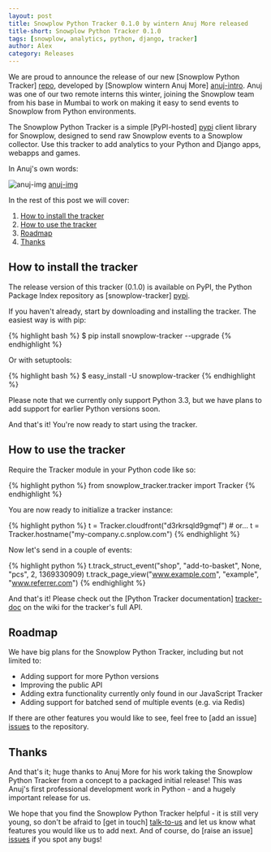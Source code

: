 ```yaml
---
layout: post
title: Snowplow Python Tracker 0.1.0 by wintern Anuj More released
title-short: Snowplow Python Tracker 0.1.0
tags: [snowplow, analytics, python, django, tracker]
author: Alex
category: Releases
---
```


We are proud to announce the release of our new [Snowplow Python Tracker] [repo], developed by [Snowplow wintern Anuj More] [anuj-intro]. Anuj was one of our two remote interns this winter, joining the Snowplow team from his base in Mumbai to work on making it easy to send events to Snowplow from Python environments.

The Snowplow Python Tracker is a simple [PyPI-hosted] [pypi] client library for Snowplow, designed to send raw Snowplow events to a Snowplow collector. Use this tracker to add analytics to your Python and Django apps, webapps and games.

In Anuj's own words:

![anuj-img] [anuj-img]

In the rest of this post we will cover:

1. [How to install the tracker](/blog/2014/03/28/snowplow-python-tracker-0.1.0-released/#get)
2. [How to use the tracker](/blog/2014/03/28/snowplow-python-tracker-0.1.0-released/#usage)
3. [Roadmap](/blog/2014/03/28/snowplow-python-tracker-0.1.0-released/#roadmap)
4. [Thanks](/blog/2014/03/28/snowplow-python-tracker-0.1.0-released/#thanks)

<!--more-->

<div class="html">
<h2><a name="get">How to install the tracker</a></h2>
</div>

The release version of this tracker (0.1.0) is available on PyPI, the Python Package Index repository as [snowplow-tracker] [pypi].

If you haven't already, start by downloading and installing the tracker. The easiest way is with pip:

{% highlight bash %}
$ pip install snowplow-tracker --upgrade
{% endhighlight %}

Or with setuptools:

{% highlight bash %}
$ easy_install -U snowplow-tracker
{% endhighlight %}

Please note that we currently only support Python 3.3, but we have plans to add support for earlier Python versions soon.

And that's it! You're now ready to start using the tracker.

<div class="html">
<h2><a name="usage">How to use the tracker</a></h2>
</div>

Require the Tracker module in your Python code like so:

{% highlight python %}
from snowplow_tracker.tracker import Tracker
{% endhighlight %}

You are now ready to initialize a tracker instance:

{% highlight python %}
t = Tracker.cloudfront("d3rkrsqld9gmqf") # or...
t = Tracker.hostname("my-company.c.snplow.com")
{% endhighlight %}

Now let's send in a couple of events:

{% highlight python %}
t.track_struct_event("shop", "add-to-basket", None, "pcs", 2, 1369330909)
t.track_page_view("www.example.com", "example", "www.referrer.com")
{% endhighlight %}

And that's it! Please check out the [Python Tracker documentation] [tracker-doc] on the wiki for the tracker's full API.

<div class="html">
<h2><a name="roadmap">Roadmap</a></h2>
</div>

We have big plans for the Snowplow Python Tracker, including but not limited to:

* Adding support for more Python versions
* Improving the public API
* Adding extra functionality currently only found in our JavaScript Tracker
* Adding support for batched send of multiple events (e.g. via Redis)

If there are other features you would like to see, feel free to [add an issue] [issues] to the repository.

<div class="html">
<h2><a name="thanks">Thanks</a></h2>
</div>

And that's it; huge thanks to Anuj More for his work taking the Snowplow Python Tracker from a concept to a packaged initial release! This was Anuj's first professional development work in Python - and a hugely important release for us.

We hope that you find the Snowplow Python Tracker helpful - it is still very young, so don't be afraid to [get in touch] [talk-to-us] and let us know what features you would like us to add next. And of course, do [raise an issue] [issues] if you spot any bugs!

[anuj-intro]: /blog/2013/12/20/introducing-our-snowplow-winterns/
[anuj-img]: /assets/img/blog/2014/03/anuj-python-tracker.png

[tracker-doc]: https://github.com/snowplow/snowplow/wiki/Python-Tracker
[repo]: https://github.com/snowplow/snowplow-python-tracker
[pypi]: https://pypi.python.org/pypi/snowplow-tracker/0.1.0

[talk-to-us]: https://github.com/snowplow/snowplow/wiki/Talk-to-us
[issues]: https://github.com/snowplow/snowplow/issues
